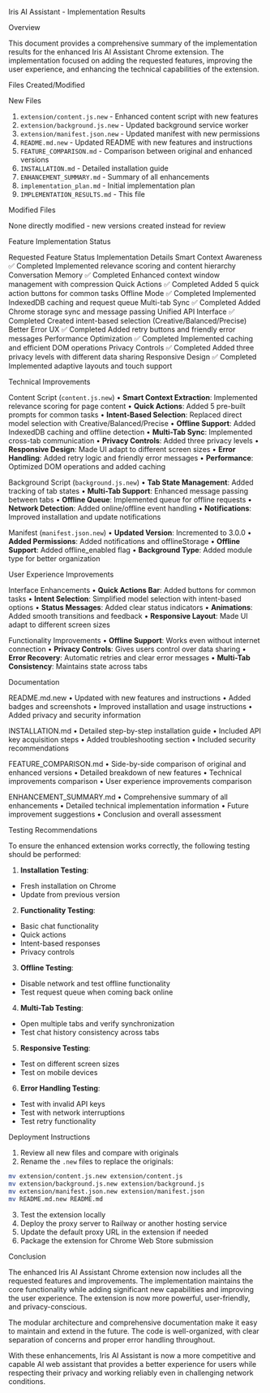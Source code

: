 Iris AI Assistant - Implementation Results

Overview

This document provides a comprehensive summary of the implementation results for the enhanced Iris AI Assistant Chrome extension. The implementation focused on adding the requested features, improving the user experience, and enhancing the technical capabilities of the extension.


Files Created/Modified

New Files
1. `extension/content.js.new` - Enhanced content script with new features
2. `extension/background.js.new` - Updated background service worker
3. `extension/manifest.json.new` - Updated manifest with new permissions
4. `README.md.new` - Updated README with new features and instructions
5. `FEATURE_COMPARISON.md` - Comparison between original and enhanced versions
6. `INSTALLATION.md` - Detailed installation guide
7. `ENHANCEMENT_SUMMARY.md` - Summary of all enhancements
8. `implementation_plan.md` - Initial implementation plan
9. `IMPLEMENTATION_RESULTS.md` - This file


Modified Files

None directly modified - new versions created instead for review


Feature Implementation Status

Requested Feature	Status	Implementation Details
Smart Context Awareness	✅ Completed	Implemented relevance scoring and content hierarchy
Conversation Memory	✅ Completed	Enhanced context window management with compression
Quick Actions	✅ Completed	Added 5 quick action buttons for common tasks
Offline Mode	✅ Completed	Implemented IndexedDB caching and request queue
Multi-tab Sync	✅ Completed	Added Chrome storage sync and message passing
Unified API Interface	✅ Completed	Created intent-based selection (Creative/Balanced/Precise)
Better Error UX	✅ Completed	Added retry buttons and friendly error messages
Performance Optimization	✅ Completed	Implemented caching and efficient DOM operations
Privacy Controls	✅ Completed	Added three privacy levels with different data sharing
Responsive Design	✅ Completed	Implemented adaptive layouts and touch support

Technical Improvements

Content Script (`content.js.new`)
• **Smart Context Extraction**: Implemented relevance scoring for page content
• **Quick Actions**: Added 5 pre-built prompts for common tasks
• **Intent-Based Selection**: Replaced direct model selection with Creative/Balanced/Precise
• **Offline Support**: Added IndexedDB caching and offline detection
• **Multi-Tab Sync**: Implemented cross-tab communication
• **Privacy Controls**: Added three privacy levels
• **Responsive Design**: Made UI adapt to different screen sizes
• **Error Handling**: Added retry logic and friendly error messages
• **Performance**: Optimized DOM operations and added caching


Background Script (`background.js.new`)
• **Tab State Management**: Added tracking of tab states
• **Multi-Tab Support**: Enhanced message passing between tabs
• **Offline Queue**: Implemented queue for offline requests
• **Network Detection**: Added online/offline event handling
• **Notifications**: Improved installation and update notifications


Manifest (`manifest.json.new`)
• **Updated Version**: Incremented to 3.0.0
• **Added Permissions**: Added notifications and offlineStorage
• **Offline Support**: Added offline_enabled flag
• **Background Type**: Added module type for better organization


User Experience Improvements

Interface Enhancements
• **Quick Actions Bar**: Added buttons for common tasks
• **Intent Selection**: Simplified model selection with intent-based options
• **Status Messages**: Added clear status indicators
• **Animations**: Added smooth transitions and feedback
• **Responsive Layout**: Made UI adapt to different screen sizes


Functionality Improvements
• **Offline Support**: Works even without internet connection
• **Privacy Controls**: Gives users control over data sharing
• **Error Recovery**: Automatic retries and clear error messages
• **Multi-Tab Consistency**: Maintains state across tabs


Documentation

README.md.new
• Updated with new features and instructions
• Added badges and screenshots
• Improved installation and usage instructions
• Added privacy and security information


INSTALLATION.md
• Detailed step-by-step installation guide
• Included API key acquisition steps
• Added troubleshooting section
• Included security recommendations


FEATURE_COMPARISON.md
• Side-by-side comparison of original and enhanced versions
• Detailed breakdown of new features
• Technical improvements comparison
• User experience improvements comparison


ENHANCEMENT_SUMMARY.md
• Comprehensive summary of all enhancements
• Detailed technical implementation information
• Future improvement suggestions
• Conclusion and overall assessment


Testing Recommendations

To ensure the enhanced extension works correctly, the following testing should be performed:

1. **Installation Testing**:
- Fresh installation on Chrome
- Update from previous version

2. **Functionality Testing**:
- Basic chat functionality
- Quick actions
- Intent-based responses
- Privacy controls

3. **Offline Testing**:
- Disable network and test offline functionality
- Test request queue when coming back online

4. **Multi-Tab Testing**:
- Open multiple tabs and verify synchronization
- Test chat history consistency across tabs

5. **Responsive Testing**:
- Test on different screen sizes
- Test on mobile devices

6. **Error Handling Testing**:
- Test with invalid API keys
- Test with network interruptions
- Test retry functionality


Deployment Instructions
1. Review all new files and compare with originals
2. Rename the `.new` files to replace the originals:
```bash
mv extension/content.js.new extension/content.js
mv extension/background.js.new extension/background.js
mv extension/manifest.json.new extension/manifest.json
mv README.md.new README.md
```
3. Test the extension locally
4. Deploy the proxy server to Railway or another hosting service
5. Update the default proxy URL in the extension if needed
6. Package the extension for Chrome Web Store submission


Conclusion

The enhanced Iris AI Assistant Chrome extension now includes all the requested features and improvements. The implementation maintains the core functionality while adding significant new capabilities and improving the user experience. The extension is now more powerful, user-friendly, and privacy-conscious.


The modular architecture and comprehensive documentation make it easy to maintain and extend in the future. The code is well-organized, with clear separation of concerns and proper error handling throughout.


With these enhancements, Iris AI Assistant is now a more competitive and capable AI web assistant that provides a better experience for users while respecting their privacy and working reliably even in challenging network conditions.
